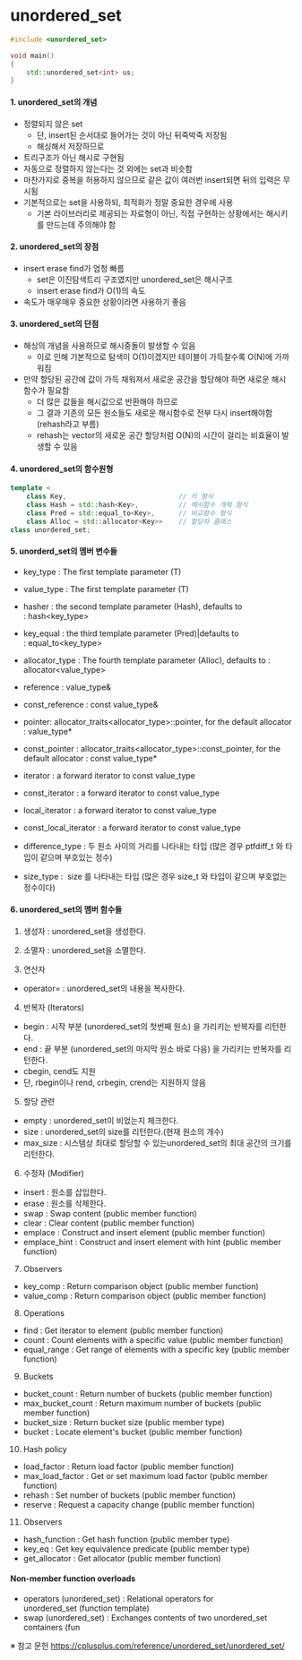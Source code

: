 # unordered_set

```C++
#include <unordered_set>

void main()
{
    std::unordered_set<int> us;
}
```

#### 1. unordered_set의 개념
- 정렬되지 않은 set
	- 단, insert된 순서대로 들어가는 것이 아닌 뒤죽박죽 저장됨
	- 해싱해서 저장하므로
- 트리구조가 아닌 해시로 구현됨
- 자동으로 정렬하지 않는다는 것 외에는 set과 비슷함
- 마찬가지로 중복을 허용하지 않으므로 같은 값이 여러번 insert되면 뒤의 입력은 무시됨
- 기본적으로는 set을 사용하되, 최적화가 정말 중요한 경우에 사용
	- 기본 라이브러리로 제공되는 자료형이 아닌, 직접 구현하는 상황에서는 해시키를 만드는데 주의해야 함

#### 2. unordered_set의 장점
- insert erase find가 엄청 빠름  
	- set은 이진탐색트리 구조였지만 unordered_set은 해시구조
	- insert erase find가 O(1)의 속도
- 속도가 매우매우 중요한 상황이라면 사용하기 좋음

#### 3. unordered_set의 단점
- 해싱의 개념을 사용하므로 해시중돌이 발생할 수 있음
	- 이로 인해 기본적으로 탐색이 O(1)이겠지만 테이블이 가득찰수록 O(N)에 가까워짐
- 만약 할당된 공간에 값이 가득 채워져서 새로운 공간을 할당해야 하면 새로운 해시함수가 필요함
	- 더 많은 값들을 해시값으로 반환해야 하므로
	- 그 결과 기존의 모든 원소들도 새로운 해시함수로 전부 다시 insert해야함(rehash라고 부름)
	- rehash는 vector의 새로운 공간 할당처럼 O(N)의 시간이 걸리는 비효율이 발생할 수 있음

#### 4. unordered_set의 함수원형
```c++
template < 
	class Key,                            // 키 형식
	class Hash = std::hash<Key>,          // 해시함수 개체 형식
	class Pred = std::equal_to<Key>,      // 비교함수 형식
	class Alloc = std::allocator<Key>>    // 할당자 클래스
class unordered_set;
```

#### 5. unorderd_set의 멤버 변수들
- key_type : The first template parameter (T)	
- value_type : The first template parameter (T)	

- hasher : the second template parameter (Hash), defaults to : hash<key_type>
- key_equal : the third template parameter (Pred)|defaults to : equal_to<key_type>
- allocator_type : The fourth template parameter (Alloc), defaults to : allocator<value_type>

- reference : value_type&	
- const_reference : const value_type&	

- pointer: 	allocator_traits<allocator_type>::pointer, for the default allocator : value_type*
- const_pointer : allocator_traits<allocator_type>::const_pointer, 
			     for the default allocator : const value_type*

- iterator : a forward iterator to const value_type
- const_iterator : a forward iterator to const value_type
- local_iterator : a forward iterator to const value_type
- const_local_iterator : a forward iterator to const value_type

- difference_type : 두 원소 사이의 거리를 나타내는 타입 (많은 경우 ptfdiff_t 와 타입이 같으며 부호있는 정수)
- size_type :  size 를 나타내는 타입 (많은 경우 size_t 와 타입이 같으며 부호없는 정수이다)

#### 6. unordered_set의 멤버 함수들
1) 생성자 : unordered_set을 생성한다.
2) 소멸자 : unordered_set을 소멸한다.

3) 연산자
- operator= : unordered_set의 내용을 복사한다.

4) 반복자 (Iterators)
- begin : 시작 부분 (unordered_set의 첫번째 원소) 을 가리키는 반복자를 리턴한다.
- end : 끝 부분 (unordered_set의 마지막 원소 바로 다음) 을 가리키는 반복자를 리턴한다.
- cbegin, cend도 지원
- 단, rbegin이나 rend, crbegin, crend는 지원하지 않음

5) 할당 관련
- empty : unordered_set이 비었는지 체크한다.
- size	: unordered_set의 size를 리턴한다.(현재 원소의 개수)
- max_size : 시스템상 최대로 할당할 수 있는unordered_set의 최대 공간의 크기를 리턴한다.

6) 수정자 (Modifier)
- insert : 원소를 삽입한다.
- erase :  원소를 삭제한다.
- swap : Swap content (public member function)
- clear : Clear content (public member function)
- emplace : Construct and insert element (public member function)
- emplace_hint : Construct and insert element with hint (public member function)

7) Observers
- key_comp : Return comparison object (public member function)
- value_comp : Return comparison object (public member function)

8) Operations
- find	: Get iterator to element (public member function)
- count : Count elements with a specific value (public member function)
- equal_range : Get range of elements with a specific key (public member function)

9) Buckets
- bucket_count : Return number of buckets (public member function)
- max_bucket_count : Return maximum number of buckets (public member function)
- bucket_size : Return bucket size (public member type)
- bucket : Locate element's bucket (public member function)

10) Hash policy
- load_factor : Return load factor (public member function)
- max_load_factor : Get or set maximum load factor (public member function)
- rehash : Set number of buckets (public member function)
- reserve : Request a capacity change (public member function)

11) Observers
- hash_function : Get hash function (public member type)
- key_eq : Get key equivalence predicate (public member type)
- get_allocator : Get allocator (public member function)

#### Non-member function overloads
- operators (unordered_set) : Relational operators for unordered_set (function template)
- swap (unordered_set) : Exchanges contents of two unordered_set containers (fun



※ 참고 문헌
https://cplusplus.com/reference/unordered_set/unordered_set/